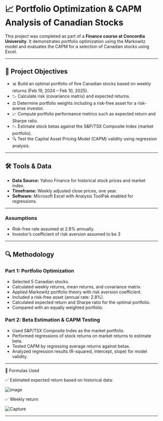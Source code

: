 # 📈 Portfolio Optimization & CAPM Analysis of Canadian Stocks

This project was completed as part of a **Finance course at Concordia University**. It demonstrates portfolio optimization using the Markowitz model and evaluates the CAPM for a selection of Canadian stocks using Excel.

---

## 🎯 Project Objectives

- 📊 Build an optimal portfolio of five Canadian stocks based on weekly returns (Feb 19, 2024 – Feb 10, 2025).
- 📉 Calculate risk (covariance matrix) and expected returns.
- ⚖️ Determine portfolio weights including a risk-free asset for a risk-averse investor.
- 📈 Compute portfolio performance metrics such as expected return and Sharpe ratio.
- 📉 Estimate stock betas against the S&P/TSX Composite Index (market portfolio).
- 🔍 Test the Capital Asset Pricing Model (CAPM) validity using regression analysis.

---

## 🛠️ Tools & Data

- **Data Source:** Yahoo Finance for historical stock prices and market index.
- **Timeframe:** Weekly adjusted close prices, one year.
- **Software:** Microsoft Excel with Analysis ToolPak enabled for regressions.

---

### Assumptions

- Risk-free rate assumed at 2.8% annually.
- Investor’s coefficient of risk aversion assumed to be 3

---

## 🔍 Methodology

### Part 1: Portfolio Optimization

- Selected 5 Canadian stocks.
- Calculated weekly returns, mean returns, and covariance matrix.
- Applied Markowitz portfolio theory with risk aversion coefficient.
- Included a risk-free asset (annual rate: 2.8%).
- Calculated expected return and Sharpe ratio for the optimal portfolio.
- Compared with an equally weighted portfolio.

### Part 2: Beta Estimation & CAPM Testing

- Used S&P/TSX Composite Index as the market portfolio.
- Performed regressions of stock returns on market returns to estimate beta.
- Tested CAPM by regressing average returns against betas.
- Analyzed regression results (R-squared, intercept, slope) for model validity.

---

📐 Formulas Used

✅ Estimated expected return based on historical data:

![image](https://github.com/user-attachments/assets/7080cbbb-5f6d-497e-9729-b9effbb4b990)

✅ Weekly return:

![Capture](https://github.com/user-attachments/assets/22cf4d14-b325-4f10-b76a-b60e6d91c993)

---
